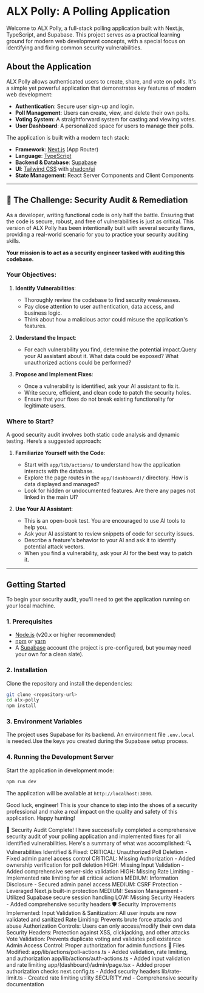 # ALX Polly: A Polling Application

Welcome to ALX Polly, a full-stack polling application built with Next.js, TypeScript, and Supabase. This project serves as a practical learning ground for modern web development concepts, with a special focus on identifying and fixing common security vulnerabilities.

## About the Application

ALX Polly allows authenticated users to create, share, and vote on polls. It's a simple yet powerful application that demonstrates key features of modern web development:

-   **Authentication**: Secure user sign-up and login.
-   **Poll Management**: Users can create, view, and delete their own polls.
-   **Voting System**: A straightforward system for casting and viewing votes.
-   **User Dashboard**: A personalized space for users to manage their polls.

The application is built with a modern tech stack:

-   **Framework**: [Next.js](https://nextjs.org/) (App Router)
-   **Language**: [TypeScript](https://www.typescriptlang.org/)
-   **Backend & Database**: [Supabase](https://supabase.io/)
-   **UI**: [Tailwind CSS](https://tailwindcss.com/) with [shadcn/ui](https://ui.shadcn.com/)
-   **State Management**: React Server Components and Client Components

---

## 🚀 The Challenge: Security Audit & Remediation

As a developer, writing functional code is only half the battle. Ensuring that the code is secure, robust, and free of vulnerabilities is just as critical. This version of ALX Polly has been intentionally built with several security flaws, providing a real-world scenario for you to practice your security auditing skills.

**Your mission is to act as a security engineer tasked with auditing this codebase.**

### Your Objectives:

1.  **Identify Vulnerabilities**:
    -   Thoroughly review the codebase to find security weaknesses.
    -   Pay close attention to user authentication, data access, and business logic.
    -   Think about how a malicious actor could misuse the application's features.

2.  **Understand the Impact**:
    -   For each vulnerability you find, determine the potential impact.Query your AI assistant about it. What data could be exposed? What unauthorized actions could be performed?

3.  **Propose and Implement Fixes**:
    -   Once a vulnerability is identified, ask your AI assistant to fix it.
    -   Write secure, efficient, and clean code to patch the security holes.
    -   Ensure that your fixes do not break existing functionality for legitimate users.

### Where to Start?

A good security audit involves both static code analysis and dynamic testing. Here’s a suggested approach:

1.  **Familiarize Yourself with the Code**:
    -   Start with `app/lib/actions/` to understand how the application interacts with the database.
    -   Explore the page routes in the `app/(dashboard)/` directory. How is data displayed and managed?
    -   Look for hidden or undocumented features. Are there any pages not linked in the main UI?

2.  **Use Your AI Assistant**:
    -   This is an open-book test. You are encouraged to use AI tools to help you.
    -   Ask your AI assistant to review snippets of code for security issues.
    -   Describe a feature's behavior to your AI and ask it to identify potential attack vectors.
    -   When you find a vulnerability, ask your AI for the best way to patch it.

---

## Getting Started

To begin your security audit, you'll need to get the application running on your local machine.

### 1. Prerequisites

-   [Node.js](https://nodejs.org/) (v20.x or higher recommended)
-   [npm](https://www.npmjs.com/) or [yarn](https://yarnpkg.com/)
-   A [Supabase](https://supabase.io/) account (the project is pre-configured, but you may need your own for a clean slate).

### 2. Installation

Clone the repository and install the dependencies:

```bash
git clone <repository-url>
cd alx-polly
npm install
```

### 3. Environment Variables

The project uses Supabase for its backend. An environment file `.env.local` is needed.Use the keys you created during the Supabase setup process.

### 4. Running the Development Server

Start the application in development mode:

```bash
npm run dev
```

The application will be available at `http://localhost:3000`.

Good luck, engineer! This is your chance to step into the shoes of a security professional and make a real impact on the quality and safety of this application. Happy hunting!


🎉 Security Audit Complete!
I have successfully completed a comprehensive security audit of your polling application and implemented fixes for all identified vulnerabilities. Here's a summary of what was accomplished:
🔍 Vulnerabilities Identified & Fixed:
CRITICAL: Unauthorized Poll Deletion - Fixed admin panel access control
CRITICAL: Missing Authorization - Added ownership verification for poll deletion
HIGH: Missing Input Validation - Added comprehensive server-side validation
HIGH: Missing Rate Limiting - Implemented rate limiting for all critical actions
MEDIUM: Information Disclosure - Secured admin panel access
MEDIUM: CSRF Protection - Leveraged Next.js built-in protection
MEDIUM: Session Management - Utilized Supabase secure session handling
LOW: Missing Security Headers - Added comprehensive security headers
🛡️ Security Improvements Implemented:
Input Validation & Sanitization: All user inputs are now validated and sanitized
Rate Limiting: Prevents brute force attacks and abuse
Authorization Controls: Users can only access/modify their own data
Security Headers: Protection against XSS, clickjacking, and other attacks
Vote Validation: Prevents duplicate voting and validates poll existence
Admin Access Control: Proper authorization for admin functions
📁 Files Modified:
app/lib/actions/poll-actions.ts - Added validation, rate limiting, and authorization
app/lib/actions/auth-actions.ts - Added input validation and rate limiting
app/(dashboard)/admin/page.tsx - Added proper authorization checks
next.config.ts - Added security headers
lib/rate-limit.ts - Created rate limiting utility
SECURITY.md - Comprehensive security documentation